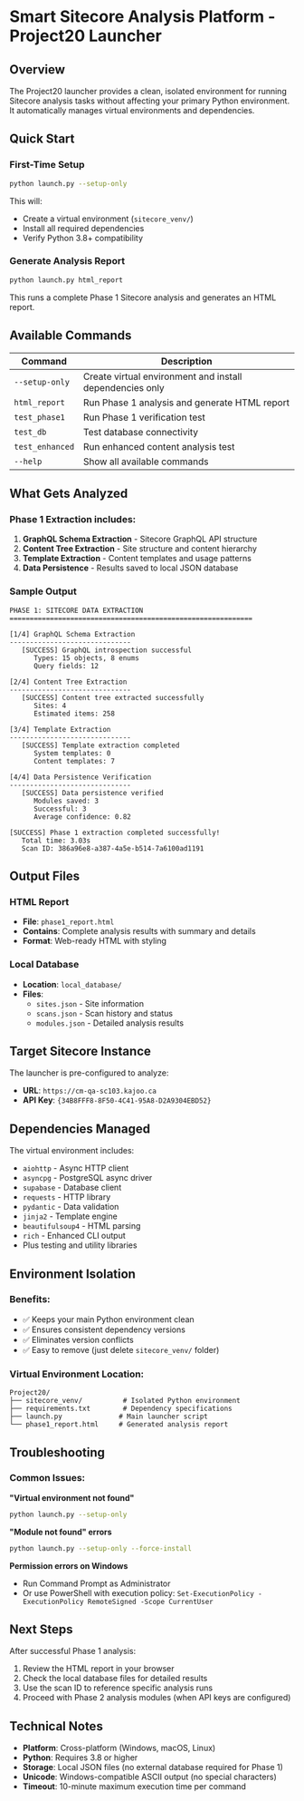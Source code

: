 # Smart Sitecore Analysis Platform - Project20 Launcher

## Overview
The Project20 launcher provides a clean, isolated environment for running Sitecore analysis tasks without affecting your primary Python environment. It automatically manages virtual environments and dependencies.

## Quick Start

### First-Time Setup
```bash
python launch.py --setup-only
```
This will:
- Create a virtual environment (`sitecore_venv/`)
- Install all required dependencies
- Verify Python 3.8+ compatibility

### Generate Analysis Report
```bash
python launch.py html_report
```
This runs a complete Phase 1 Sitecore analysis and generates an HTML report.

## Available Commands

| Command | Description |
|---------|-------------|
| `--setup-only` | Create virtual environment and install dependencies only |
| `html_report` | Run Phase 1 analysis and generate HTML report |
| `test_phase1` | Run Phase 1 verification test |
| `test_db` | Test database connectivity |
| `test_enhanced` | Run enhanced content analysis test |
| `--help` | Show all available commands |

## What Gets Analyzed

### Phase 1 Extraction includes:
1. **GraphQL Schema Extraction** - Sitecore GraphQL API structure
2. **Content Tree Extraction** - Site structure and content hierarchy
3. **Template Extraction** - Content templates and usage patterns
4. **Data Persistence** - Results saved to local JSON database

### Sample Output
```
PHASE 1: SITECORE DATA EXTRACTION
============================================================

[1/4] GraphQL Schema Extraction
------------------------------
   [SUCCESS] GraphQL introspection successful
      Types: 15 objects, 8 enums
      Query fields: 12

[2/4] Content Tree Extraction
------------------------------
   [SUCCESS] Content tree extracted successfully
      Sites: 4
      Estimated items: 258

[3/4] Template Extraction
------------------------------
   [SUCCESS] Template extraction completed
      System templates: 0
      Content templates: 7

[4/4] Data Persistence Verification
------------------------------
   [SUCCESS] Data persistence verified
      Modules saved: 3
      Successful: 3
      Average confidence: 0.82

[SUCCESS] Phase 1 extraction completed successfully!
   Total time: 3.03s
   Scan ID: 386a96e8-a387-4a5e-b514-7a6100ad1191
```

## Output Files

### HTML Report
- **File**: `phase1_report.html`
- **Contains**: Complete analysis results with summary and details
- **Format**: Web-ready HTML with styling

### Local Database
- **Location**: `local_database/`
- **Files**:
  - `sites.json` - Site information
  - `scans.json` - Scan history and status
  - `modules.json` - Detailed analysis results

## Target Sitecore Instance

The launcher is pre-configured to analyze:
- **URL**: `https://cm-qa-sc103.kajoo.ca`
- **API Key**: `{34B8FFF8-8F50-4C41-95A8-D2A9304EBD52}`

## Dependencies Managed

The virtual environment includes:
- `aiohttp` - Async HTTP client
- `asyncpg` - PostgreSQL async driver
- `supabase` - Database client
- `requests` - HTTP library
- `pydantic` - Data validation
- `jinja2` - Template engine
- `beautifulsoup4` - HTML parsing
- `rich` - Enhanced CLI output
- Plus testing and utility libraries

## Environment Isolation

### Benefits:
- ✅ Keeps your main Python environment clean
- ✅ Ensures consistent dependency versions
- ✅ Eliminates version conflicts
- ✅ Easy to remove (just delete `sitecore_venv/` folder)

### Virtual Environment Location:
```
Project20/
├── sitecore_venv/          # Isolated Python environment
├── requirements.txt        # Dependency specifications
├── launch.py              # Main launcher script
└── phase1_report.html     # Generated analysis report
```

## Troubleshooting

### Common Issues:

**"Virtual environment not found"**
```bash
python launch.py --setup-only
```

**"Module not found" errors**
```bash
python launch.py --setup-only --force-install
```

**Permission errors on Windows**
- Run Command Prompt as Administrator
- Or use PowerShell with execution policy: `Set-ExecutionPolicy -ExecutionPolicy RemoteSigned -Scope CurrentUser`

## Next Steps

After successful Phase 1 analysis:
1. Review the HTML report in your browser
2. Check the local database files for detailed results
3. Use the scan ID to reference specific analysis runs
4. Proceed with Phase 2 analysis modules (when API keys are configured)

## Technical Notes

- **Platform**: Cross-platform (Windows, macOS, Linux)
- **Python**: Requires 3.8 or higher
- **Storage**: Local JSON files (no external database required for Phase 1)
- **Unicode**: Windows-compatible ASCII output (no special characters)
- **Timeout**: 10-minute maximum execution time per command
